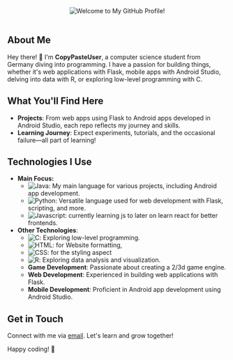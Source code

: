 <div align="center">
    <img src="https://img.shields.io/badge/Welcome%20to%20My%20GitHub%20Profile!-brightgreen.svg?style=flat&logo=github&logoColor=white" alt="Welcome to My GitHub Profile!" />
    <br/>
    <br/>
</div>

## About Me
Hey there! 👋 I'm **CopyPasteUser**, a computer science student from Germany diving into programming. I have a passion for building things, whether it's web applications with Flask, mobile apps with Android Studio, delving into data with R, or exploring low-level programming with C.

## What You'll Find Here
- **Projects**: From web apps using Flask to Android apps developed in Android Studio, each repo reflects my journey and skills.
- **Learning Journey**: Expect experiments, tutorials, and the occasional failure—all part of learning!

## Technologies I Use
- **Main Focus:**
  - ![Java](https://img.shields.io/badge/-Java-orange?style=for-the-badge&logo=java&logoColor=white): My main language for various projects, including Android app development.
  - ![Python](https://img.shields.io/badge/-Python-blue?style=for-the-badge&logo=python&logoColor=white): Versatile language used for web development with Flask, scripting, and more.
  -  ![Javascript](https://img.shields.io/badge/-Javascript-yellow?style=for-the-badge&logo=javascript&logoColor=white): currently learning js to later on learn react for better frontends.
- **Other Technologies**:
  - ![C](https://img.shields.io/badge/-C-lightgrey?style=for-the-badge&logo=c&logoColor=white): Exploring low-level programming.
  -  ![HTML](https://img.shields.io/badge/-HTML-red?style=for-the-badge&logo=html5&logoColor=white): for Website formatting,
  -  ![CSS](https://img.shields.io/badge/-CSS-blue?style=for-the-badge&logo=css3&logoColor=white): for the styling aspect
  - ![R](https://img.shields.io/badge/-R-blueviolet?style=for-the-badge&logo=r&logoColor=white): Exploring data analysis and visualization.
  - **Game Development**: Passionate about creating a 2/3d game engine.
  - **Web Development**: Experienced in building web applications with Flask.
  - **Mobile Development**: Proficient in Android app development using Android Studio.
  

## Get in Touch
Connect with me via [email](mailto:mightygerkin@gmail.com). Let's learn and grow together!

Happy coding! 🚀
